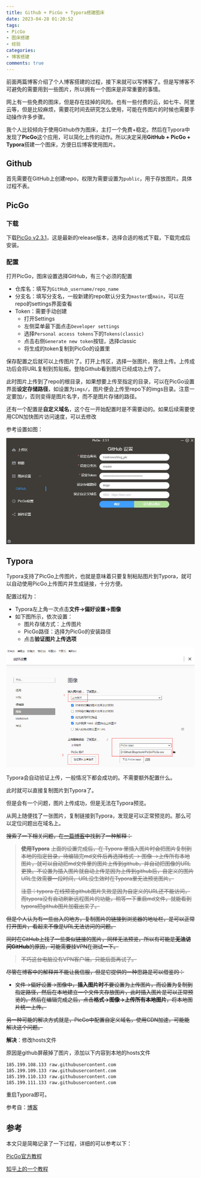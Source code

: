 ```yaml
---
title: Github + PicGo + Typora搭建图床
date: 2023-04-28 01:20:52
tags:
- PicGo
- 图床搭建
- 经验
categories:
- 博客搭建
comments: true
---
```


前面两篇博客介绍了个人博客搭建的过程，接下来就可以写博客了。但是写博客不可避免的需要用到一些图片，所以拥有一个图床是非常重要的事情。

网上有一些免费的图床，但是存在挂掉的风险。也有一些付费的云，如七牛、阿里云等，但是比较麻烦，需要花时间去研究怎么使用，可能在传图片的时候也需要手动操作许多步骤。

我个人比较倾向于使用Github作为图床，主打一个免费+稳定。然后在Typora中发现了**PicGo**这个应用，可以简化上传的动作。所以决定采用**GitHub + PicGo + Typora**搭建一个图床，方便日后博客使用图片。

<!-- more -->

## Github

首先需要在GitHub上创建repo，权限为需要设置为`public`，用于存放图片。具体过程不表。

## PicGo

### 下载

下载[PicGo v2.3.1](https://github.com/Molunerfinn/PicGo/releases/tag/v2.3.1)，这是最新的release版本，选择合适的格式下载，下载完成后安装。

### 配置

打开PicGo，图床设置选择GitHub，有三个必须的配置

- 仓库名：填写为`GitHub_username/repo_name`
- 分支名：填写分支名，一般新建的repo默认分支为`master`或`main`，可以在repo的settings界面查看
- Token：需要手动创建
  - 打开Settings
  - 左侧菜单最下面点击`Developer settings`
  - 选择`Personal access tokens`下的`Tokens(classic)`
  - 点击右侧`Generate new token`按钮，选择classic
  - 将生成的token复制到PicGo的设置里

保存配置之后就可以上传图片了。打开上传区，选择一张图片，拖住上传。上传成功后会将URL复制到剪贴板。登陆Github看到图片已经成功上传了。

此时图片上传到了repo的根目录，如果想要上传至指定的目录，可以在PicGo设置界面**设定存储路径**，如设置为`imgs/`，图片便会上传至repo下的imgs目录。注意一定要加`/`，否则变得是图片名字，而不是图片存储的路径。

还有一个配置是**自定义域名**，这个在一开始配置时是不需要动的。如果后续需要使用CDN加快图片访问速度，可以去修改

参考设置如图：

![PicGo_settings](https://raw.githubusercontent.com/treeknows/blog_pic/master/imgs/PicGo_settings.jpg)

## Typora

Typora支持了PicGo上传图片，也就是意味着只要复制粘贴图片到Typora，就可以自动使用PicGo上传图片并生成链接，十分方便。

配置过程为：

- Typora左上角一次点击**文件->偏好设置->图像**
- 如下图所示，依次设置：
  - 图片存储方式：上传图片
  - PicGo路径：选择为PicGo的安装路径
  - 点击**验证图片上传选项**

![image-20230507204623740](https://raw.githubusercontent.com/treeknows/blog_pic/master/imgs/image-20230507204623740.png)

Typora会自动验证上传，一般情况下都会成功的。不需要额外配置什么。

此时就可以直接复制图片到Typora了。

但是会有一个问题，图片上传成功，但是无法在Typora预览。

从网上随便找了一张图片，复制链接到Typora，发现是可以正常预览的。那么可以定位问题出在域名上。

~~搜索了一下相关问题，在[一篇博客](http://www.duheweb.com/post/20210421125522.html)中找到了一种解释：~~

> ~~**使用Typora**~~
> ~~上面的设置完成后，在 Typora 里插入图片时会把图片复制到本地的指定目录，待编辑完md文件后再选择格式 -> 图像 ->上传所有本地图片，就可以自动把md文件里的图片上传到github，并自动把图像的URL更换。不设置为插入图片就自动上传是因为上传到github后，自定义的图片URL生效需要一段时间，URL没生效时在Typora里无法预览图片。~~
>
> ~~注意：typora 在线预览github图片失败是因为自定义的URL还不能访问，而typora没有自动刷新远程图片的功能，稍等一下重启md文件，就能看到typora把github图片加载出来了。~~

~~但是个人认为有一些出入的地方，复制图片的链接到浏览器的地址栏，是可以正常打开图片，看起来不像是URL无法访问的问题。~~

~~同时在GitHub上找了一些类似链接的图片，同样无法预览，所以有可能是**无法访问GitHub**的原因，可能需要挂VPN在测试一下。~~

> ~~不巧这台电脑没有VPN客户端，只能后面再试了。~~

~~尽管在博客中的解释并不能让我信服，但是它提供的一种思路是可以借鉴的：~~

- ~~文件->偏好设置->图像中，**插入图片时**不要设置为上传图片，而设置为复制到指定路径，然后在本地建立一个文件夹存放图片，此时插入图片是可以正常预览的。然后在编辑完成之后，点击**格式->图像->上传所有本地图片**，将本地图片统一上传。~~

~~另一种可能的解决方式就是，PicGo中配置自定义域名，使用CDN加速，可能能解决这个问题。~~

**解决**：修改hosts文件

原因是github屏蔽掉了图片，添加以下内容到本地的hosts文件

```
185.199.108.133 raw.githubusercontent.com
185.199.109.133 raw.githubusercontent.com
185.199.110.133 raw.githubusercontent.com
185.199.111.133 raw.githubusercontent.com
```

重启Typora即可。

参考自：[博客](https://blog.csdn.net/Bilal_0/article/details/126078013)

## 参考

本文只是简略记录了一下过程，详细的可以参考以下：

[PicGo官方教程](https://picgo.github.io/PicGo-Doc/zh/guide/config.html#github%E5%9B%BE%E5%BA%8A)

[知乎上的一个教程](https://zhuanlan.zhihu.com/p/489236769)
